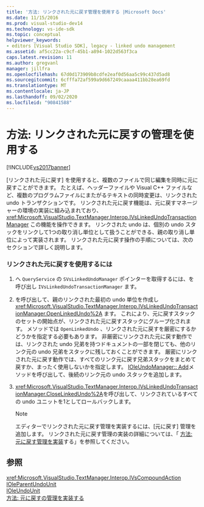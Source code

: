 ```yaml
---
title: '方法: リンクされた元に戻す管理を使用する |Microsoft Docs'
ms.date: 11/15/2016
ms.prod: visual-studio-dev14
ms.technology: vs-ide-sdk
ms.topic: conceptual
helpviewer_keywords:
- editors [Visual Studio SDK], legacy - linked undo management
ms.assetid: af5cc22a-c9cf-45b1-a894-1022d563f3ca
caps.latest.revision: 11
ms.author: gregvanl
manager: jillfra
ms.openlocfilehash: 67d0d173909b8cdfe2eaf0d56aa5c99c437d5ad8
ms.sourcegitcommit: 6cfffa72af599a9d667249caaaa411bb28ea69fd
ms.translationtype: MT
ms.contentlocale: ja-JP
ms.lasthandoff: 09/02/2020
ms.locfileid: "90841588"
---
```

# <a name="how-to-use-linked-undo-management"></a>方法: リンクされた元に戻すの管理を使用する
[!INCLUDE[vs2017banner](../includes/vs2017banner.md)]

[リンクされた元に戻す] を使用すると、複数のファイルで同じ編集を同時に元に戻すことができます。 たとえば、ヘッダーファイルや Visual C++ ファイルなど、複数のプログラムファイルにまたがるテキストの同時変更は、リンクされた undo トランザクションです。 リンクされた元に戻す機能は、元に戻すマネージャーの環境の実装に組み込まれており、 <xref:Microsoft.VisualStudio.TextManager.Interop.IVsLinkedUndoTransactionManager> この機能を操作できます。 リンクされた undo は、個別の undo スタックをリンクして1つの取り消し単位として扱うことができる、親の取り消し単位によって実装されます。 リンクされた元に戻す操作の手順については、次のセクションで詳しく説明します。  
  
### <a name="to-use-linked-undo"></a>リンクされた元に戻すを使用するには  
  
1. へ `QueryService` の `SVsLinkedUndoManager` ポインターを取得するには、を呼び出し `IVsLinkedUndoTransactionManager` ます。  
  
2. を呼び出して、親のリンクされた最初の undo 単位を作成し <xref:Microsoft.VisualStudio.TextManager.Interop.IVsLinkedUndoTransactionManager.OpenLinkedUndo%2A> ます。 これにより、元に戻すスタックのセットの開始点が、リンクされた元に戻すスタックにグループ化されます。 メソッドでは `OpenLinkedUndo` 、リンクされた元に戻すを厳密にするかどうかを指定する必要もあります。 非厳密にリンクされた元に戻す動作では、リンクされた undo 兄弟を持つドキュメントの一部を閉じても、他のリンク元の undo 兄弟をスタックに残しておくことができます。 厳密にリンクされた元に戻す動作では、すべてのリンク元に戻す兄弟スタックをまとめて戻すか、まったく使用しないかを指定します。 [IOleUndoManager:: Add](/windows/desktop/api/ocidl/nf-ocidl-ioleundomanager-add)メソッドを呼び出して、後続のリンク元の undo スタックを追加します。  
  
3. <xref:Microsoft.VisualStudio.TextManager.Interop.IVsLinkedUndoTransactionManager.CloseLinkedUndo%2A>を呼び出して、リンクされているすべての undo ユニットを1としてロールバックします。  
  
    > [!NOTE]
    > エディターでリンクされた元に戻す管理を実装するには、[元に戻す] 管理を追加します。 リンクされた元に戻す管理の実装の詳細については、「 [方法: 元に戻す管理を実装](../extensibility/how-to-implement-undo-management.md)する」を参照してください。  
  
## <a name="see-also"></a>参照  
 <xref:Microsoft.VisualStudio.TextManager.Interop.IVsCompoundAction>   
 [IOleParentUndoUnit](/windows/desktop/api/ocidl/nn-ocidl-ioleparentundounit)   
 [IOleUndoUnit](/windows/desktop/api/ocidl/nn-ocidl-ioleundounit)   
 [方法: 元に戻すの管理を実装する](../extensibility/how-to-implement-undo-management.md)
